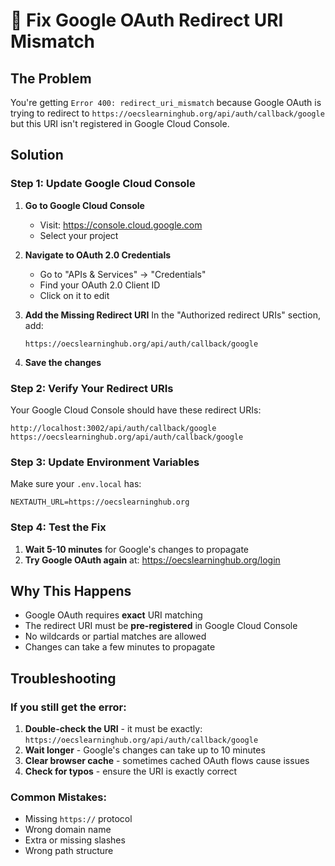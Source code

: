 # 🔧 Fix Google OAuth Redirect URI Mismatch

## The Problem
You're getting `Error 400: redirect_uri_mismatch` because Google OAuth is trying to redirect to `https://oecslearninghub.org/api/auth/callback/google` but this URI isn't registered in Google Cloud Console.

## Solution

### Step 1: Update Google Cloud Console

1. **Go to Google Cloud Console**
   - Visit: https://console.cloud.google.com
   - Select your project

2. **Navigate to OAuth 2.0 Credentials**
   - Go to "APIs & Services" → "Credentials"
   - Find your OAuth 2.0 Client ID
   - Click on it to edit

3. **Add the Missing Redirect URI**
   In the "Authorized redirect URIs" section, add:
   ```
   https://oecslearninghub.org/api/auth/callback/google
   ```

4. **Save the changes**

### Step 2: Verify Your Redirect URIs

Your Google Cloud Console should have these redirect URIs:
```
http://localhost:3002/api/auth/callback/google
https://oecslearninghub.org/api/auth/callback/google
```

### Step 3: Update Environment Variables

Make sure your `.env.local` has:
```env
NEXTAUTH_URL=https://oecslearninghub.org
```

### Step 4: Test the Fix

1. **Wait 5-10 minutes** for Google's changes to propagate
2. **Try Google OAuth again** at: https://oecslearninghub.org/login

## Why This Happens

- Google OAuth requires **exact** URI matching
- The redirect URI must be **pre-registered** in Google Cloud Console
- No wildcards or partial matches are allowed
- Changes can take a few minutes to propagate

## Troubleshooting

### If you still get the error:
1. **Double-check the URI** - it must be exactly: `https://oecslearninghub.org/api/auth/callback/google`
2. **Wait longer** - Google's changes can take up to 10 minutes
3. **Clear browser cache** - sometimes cached OAuth flows cause issues
4. **Check for typos** - ensure the URI is exactly correct

### Common Mistakes:
- Missing `https://` protocol
- Wrong domain name
- Extra or missing slashes
- Wrong path structure 